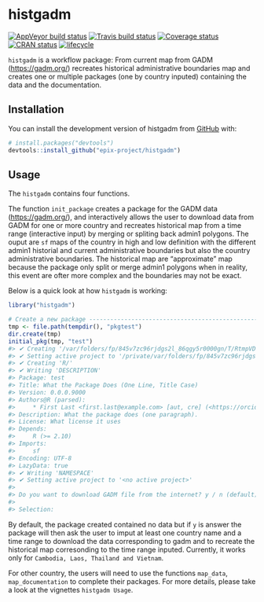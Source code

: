 
<!-- README.md is generated from README.Rmd. Please edit that file -->

# histgadm

[![AppVeyor build
status](https://ci.appveyor.com/api/projects/status/8a3jtxe4uiehushs/branch/master?svg=true)](https://ci.appveyor.com/project/epixproject/histgadm-cs9wa/branch/master)
[![Travis build
status](https://travis-ci.org/epix-project/histgadm.svg?branch=master)](https://travis-ci.org/epix-project/histgadm)
[![Coverage
status](https://codecov.io/gh/epix-project/histgadm/branch/master/graph/badge.svg)](https://codecov.io/github/epix-project/histgadm?branch=master)
[![CRAN
status](https://www.r-pkg.org/badges/version/histgadm)](https://cran.r-project.org/package=histgadm)
[![lifecycle](https://img.shields.io/badge/lifecycle-experimental-orange.svg)](https://www.tidyverse.org/lifecycle/#experimental)

`histgadm` is a workflow package: From current map from GADM
(<https://gadm.org/>) recreates historical administrative boundaries map
and creates one or multiple packages (one by country inputed) containing
the data and the documentation.

## Installation

You can install the development version of histgadm from
[GitHub](https://github.com/epix-project/histgadm) with:

``` r
# install.packages("devtools")
devtools::install_github("epix-project/histgadm")
```

## Usage

The `histgadm` contains four functions.

The function `init_package` creates a package for the GADM data
(<https://gadm.org/>), and interactively allows the user to download
data from GADM for one or more country and recreates historical map from
a time range (interactive input) by merging or spliting back admin1
polygons. The ouput are `sf` maps of the country in high and low
definition with the different admin1 historial and current
administrative boundaries but also the country administrative
boundaries. The historical map are “approximate” map because the package
only split or merge admin1 polygons when in reality, this event are
ofter more complex and the boundaries may not be exact.

Below is a quick look at how `histgadm` is working:

``` r
library("histgadm")

# Create a new package ---------------------------------------------------------
tmp <- file.path(tempdir(), "pkgtest")
dir.create(tmp)
initial_pkg(tmp, "test")
#> ✔ Creating '/var/folders/fp/845v7zc96rjdgs2l_86qgy5r0000gn/T/RtmpVD2j7z/pkgtest/test/'
#> ✔ Setting active project to '/private/var/folders/fp/845v7zc96rjdgs2l_86qgy5r0000gn/T/RtmpVD2j7z/pkgtest/test'
#> ✔ Creating 'R/'
#> ✔ Writing 'DESCRIPTION'
#> Package: test
#> Title: What the Package Does (One Line, Title Case)
#> Version: 0.0.0.9000
#> Authors@R (parsed):
#>     * First Last <first.last@example.com> [aut, cre] (<https://orcid.org/YOUR-ORCID-ID>)
#> Description: What the package does (one paragraph).
#> License: What license it uses
#> Depends:
#>     R (>= 2.10)
#> Imports:
#>     sf
#> Encoding: UTF-8
#> LazyData: true
#> ✔ Writing 'NAMESPACE'
#> ✔ Setting active project to '<no active project>'
#> 
#> Do you want to download GADM file from the internet? y / n (default)
#> 
#> Selection:
```

By default, the package created contained no data but if `y` is answer
the package will then ask the user to imput at least one country name
and a time range to download the data corresponding to gadm and to
recreate the historical map corresonding to the time range inputed.
Currently, it works only for `Cambodia, Laos, Thailand and Vietnam`.

For other country, the users will need to use the functions `map_data`,
`map_documentation` to complete their packages. For more details, please
take a look at the vignettes `histgadm Usage`.
